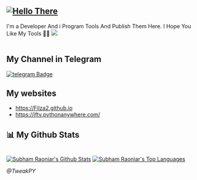 ## <a href="https://git.io/typing-svg"><img src="https://readme-typing-svg.herokuapp.com?font=Mynerve&pause=1000&color=F7F7F7&background=00000014&width=440&height=60&lines=Hey+%F0%9F%91%8B+I%60m+Filza+!+....;Nice+to+see+you+..;My+Telegram+Channel+is+%3A%40Tweakpy;%26+My+websites+are;Personal+%3A+Filza2.github.io;Api+%3A+jftv.pythonanywhere.com" alt="Hello There"/></a>

I'm a Developer And i Program Tools And Publish Them Here. I Hope You Like My Tools 📲🔭
  <img src="https://readme-typing-svg.herokuapp.com?color=%23A4834D&lines=Hey+%F0%9F%91%8B%2C+I%60m+Filza2+....!;Nice+to+see+you+..."/><br><br>

## My Channel in Telegram
[![telegram Badge](https://img.shields.io/badge/-@TweakPY-1ca0f1?style=flat&labelColor=1ca0f1&logo=telegram&logoColor=white)](https://t.me/TweakPY)

## My websites
- https://Filza2.github.io
- https://jftv.pythonanywhere.com/

## 📊 My Github Stats

  <br/>
    <a href="https://github.com/Filza2"><img alt="Subham Raoniar's Github Stats" src="https://github-readme-stats.vercel.app/api?username=Filza2&theme=tokyonight&hide_border=true&bg_color=0D1117" /></a>
  <a href="https://github.com/Filza2"><img alt="Subham Raoniar's Top Languages" src="https://github-readme-stats.vercel.app/api/top-langs/?username=Filza2&theme=react&hide_border=true&bg_color=0D1117" /></a>
  <br/>
  
 <i>@TweakPY</i>

